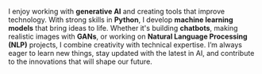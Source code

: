 I enjoy working with **generative AI** and creating tools that improve technology. With strong skills in **Python**, I develop **machine learning models** that bring ideas to life. Whether it's building **chatbots**, making realistic images with **GANs**, or working on **Natural Language Processing (NLP)** projects, I combine creativity with technical expertise. I’m always eager to learn new things, stay updated with the latest in AI, and contribute to the innovations that will shape our future.
